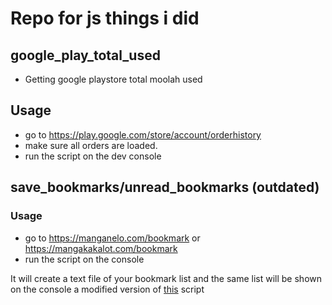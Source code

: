 # Repo for js things i did

## google_play_total_used
- Getting google playstore total moolah used

## Usage
 
- go to https://play.google.com/store/account/orderhistory
- make sure all orders are loaded.
- run the script on the dev console


## save_bookmarks/unread_bookmarks (outdated)

### Usage

- go to https://manganelo.com/bookmark or https://mangakakalot.com/bookmark
- run the script on the console

It will create a text file of your bookmark list and the same list will be shown on the console
a modified version of [this](https://greasyfork.org/en/scripts/390432-mananelo-mangakakalot-bookmarks-export/code) script 
